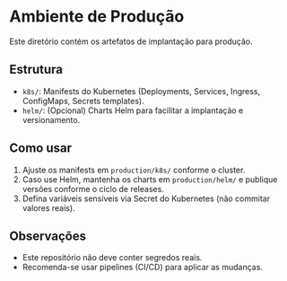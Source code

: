 # Ambiente de Produção

Este diretório contém os artefatos de implantação para produção.

## Estrutura

- `k8s/`: Manifests do Kubernetes (Deployments, Services, Ingress, ConfigMaps, Secrets templates).
- `helm/`: (Opcional) Charts Helm para facilitar a implantação e versionamento.

## Como usar

1. Ajuste os manifests em `production/k8s/` conforme o cluster.
2. Caso use Helm, mantenha os charts em `production/helm/` e publique versões conforme o ciclo de releases.
3. Defina variáveis sensíveis via Secret do Kubernetes (não commitar valores reais).

## Observações

- Este repositório não deve conter segredos reais.
- Recomenda-se usar pipelines (CI/CD) para aplicar as mudanças.
